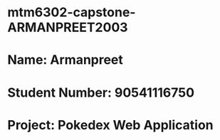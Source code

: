 # mtm6302-capstone-ARMANPREET2003
# Name: Armanpreet
# Student Number: 90541116750
# Project: Pokedex Web Application